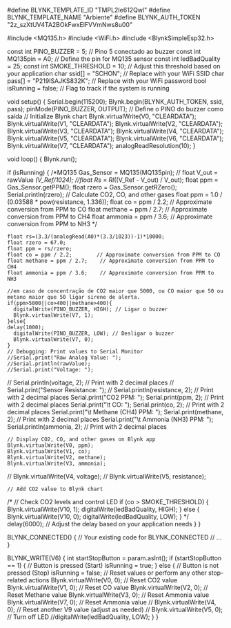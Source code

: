 #define BLYNK_TEMPLATE_ID "TMPL2Ie612Qwl"
#define BLYNK_TEMPLATE_NAME "Arbiente"
#define BLYNK_AUTH_TOKEN "2z_szXtUV4TA2BOkFwxElFVVmNws8u00"

#include <MQ135.h>
#include <WiFi.h>
#include <BlynkSimpleEsp32.h>

const int PINO_BUZZER = 5; // Pino 5 conectado ao buzzer
const int MQ135pin = A0;        // Define the pin for MQ135 sensor
const int ledBadQuality = 25;
const int SMOKE_THRESHOLD = 10; // Adjust this threshold based on your application
char ssid[] = "SCHON"; // Replace with your WiFi SSID
char pass[] = "P219ISAJKS832K";    // Replace with your WiFi password
bool isRunning = false; // Flag to track if the system is running

void setup() {
  Serial.begin(115200);
  Blynk.begin(BLYNK_AUTH_TOKEN, ssid, pass);
  pinMode(PINO_BUZZER, OUTPUT); // Define o PINO do buzzer como saída
  // Initialize Blynk chart
  Blynk.virtualWrite(V0, "CLEARDATA");
  Blynk.virtualWrite(V1, "CLEARDATA");
  Blynk.virtualWrite(V2, "CLEARDATA");
  Blynk.virtualWrite(V3, "CLEARDATA");
  Blynk.virtualWrite(V4, "CLEARDATA");
  Blynk.virtualWrite(V5, "CLEARDATA");
  Blynk.virtualWrite(V6, "CLEARDATA");
  Blynk.virtualWrite(V7, "CLEARDATA");
  analogReadResolution(10); 
}

void loop() {
  Blynk.run();

  if (isRunning) {
    /*MQ135 Gas_Sensor = MQ135(MQ135pin);
   // float V_out = rawValue *(V_Ref/1024);
    //float Rs = Rl*((V_Ref - V_out) / V_out);
    float ppm = Gas_Sensor.getPPM();
    float rzero = Gas_Sensor.getRZero();
    Serial.println(rzero);
    // Calculate CO2, CO, and other gases
    float ppm = 1.0 / (0.03588 * pow(resistance, 1.336));
    float co = ppm / 2.2;        // Approximate conversion from PPM to CO
    float methane = ppm / 2.7;    // Approximate conversion from PPM to CH4
    float ammonia = ppm / 3.6;    // Approximate conversion from PPM to NH3
    */

    float rs=(3.3/(analogRead(A0)*(3.3/1023))-1)*10000;
    float rzero = 67.0;
    float ppm = rs/rzero;
    float co = ppm / 2.2;        // Approximate conversion from PPM to CO
    float methane = ppm / 2.7;    // Approximate conversion from PPM to CH4
    float ammonia = ppm / 3.6;    // Approximate conversion from PPM to NH3
    
    //em caso de concentração de CO2 maior que 5000, ou CO maior que 50 ou metano maior que 50 ligar sirene de alerta.
    if(ppm>5000||co>400||methane>400){
      digitalWrite(PINO_BUZZER, HIGH); // Ligar o buzzer
      Blynk.virtualWrite(V7, 1);
    }else{
    delay(1000);
      digitalWrite(PINO_BUZZER, LOW); // Desligar o buzzer
      Blynk.virtualWrite(V7, 0);
    }
    // Debugging: Print values to Serial Monitor
    //Serial.print("Raw Analog Value: ");
    //Serial.println(rawValue);
    //Serial.print("Voltage: ");
   // Serial.println(voltage, 2);    // Print with 2 decimal places
   // Serial.print("Sensor Resistance: ");
   // Serial.println(resistance, 2); // Print with 2 decimal places
    Serial.print("CO2 PPM: ");
    Serial.print(ppm, 2);        // Print with 2 decimal places
    Serial.print("\t CO: ");
    Serial.print(co, 2);         // Print with 2 decimal places
    Serial.print("\t Methane (CH4) PPM: ");
    Serial.print(methane, 2);    // Print with 2 decimal places
    Serial.print("\t Ammonia (NH3) PPM: ");
    Serial.println(ammonia, 2);    // Print with 2 decimal places

    // Display CO2, CO, and other gases on Blynk app
    Blynk.virtualWrite(V0, ppm);
    Blynk.virtualWrite(V1, co);
    Blynk.virtualWrite(V2, methane);
    Blynk.virtualWrite(V3, ammonia);
   // Blynk.virtualWrite(V4, voltage);
   // Blynk.virtualWrite(V5, resistance);

    // Add CO2 value to Blynk chart

   /* // Check CO2 levels and control LED
    if (co > SMOKE_THRESHOLD) {
      Blynk.virtualWrite(V10, 1);
      digitalWrite(ledBadQuality, HIGH);
    } else {
      Blynk.virtualWrite(V10, 0);
      digitalWrite(ledBadQuality, LOW);
    }
*/
    delay(6000); // Adjust the delay based on your application needs
  }
}

BLYNK_CONNECTED() {
  // Your existing code for BLYNK_CONNECTED
  // ...
}

BLYNK_WRITE(V6) {
  int startStopButton = param.asInt();
  if (startStopButton == 1) { // Button is pressed (Start)
    isRunning = true;
  } else { // Button is not pressed (Stop)
    isRunning = false;
    // Reset values or perform any other stop-related actions
    Blynk.virtualWrite(V0, 0); // Reset CO2 value
    Blynk.virtualWrite(V1, 0); // Reset CO value
    Blynk.virtualWrite(V2, 0); // Reset Methane value
    Blynk.virtualWrite(V3, 0); // Reset Ammonia value
    Blynk.virtualWrite(V7, 0); // Reset Ammonia value
   // Blynk.virtualWrite(V4, 0); // Reset another V9 value (adjust as needed)
   // Blynk.virtualWrite(V5, 0); // Turn off LED
    //digitalWrite(ledBadQuality, LOW);
  }
}
